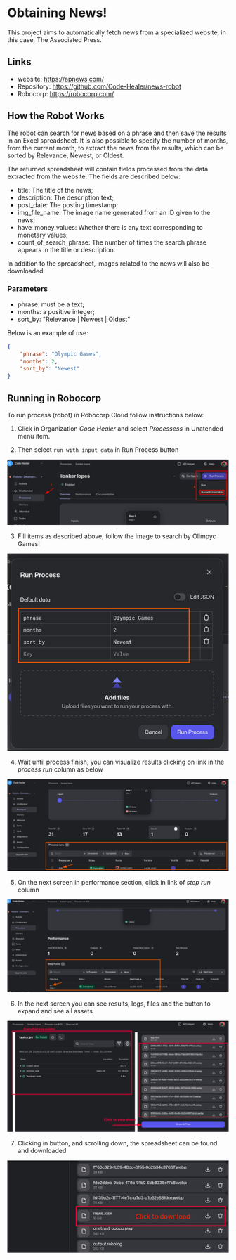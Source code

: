 # Obtaining News!

This project aims to automatically fetch news from a specialized website, in this case, The Associated Press.

## Links

- website: https://apnews.com/
- Repository: https://github.com/Code-Healer/news-robot
- Robocorp: https://robocorp.com/

## How the Robot Works

The robot can search for news based on a phrase and then save the results in an Excel spreadsheet. It is also possible to specify the number of months, from the current month, to extract the news from the results, which can be sorted by Relevance, Newest, or Oldest.

The returned spreadsheet will contain fields processed from the data extracted from the website. The fields are described below:

- title: The title of the news;
- description: The description text;
- post_date: The posting timestamp;
- img_file_name: The image name generated from an ID given to the news;
- have_money_values: Whether there is any text corresponding to monetary values;
- count_of_search_phrase: The number of times the search phrase appears in the title or description.

In addition to the spreadsheet, images related to the news will also be downloaded.

### Parameters

- phrase: must be a text;
- months: a positive integer;
- sort_by: "Relevance | Newest | Oldest"

Below is an example of use:

```json
{
    "phrase": "Olympic Games",
    "months": 2,
    "sort_by": "Newest"
}
```

## Running in Robocorp

To run process (robot) in Robocorp Cloud follow instructions below:

1. Click in Organization _Code Healer_ and select _Processess_ in Unatended menu
item.

2. Then select `run with input data` in Run Process button

![running with data](docs/robocorp_01.png)


3. Fill items as described above, follow the image to search by Olimpyc Games!

![fill data](docs/robocorp_02.png)

4. Wait until process finish, you can visualize results clicking on link in the _process run_ column as below

![process run link](docs/robocorp_03.png)

5. On the next screen in performance section, click in link of _step run_ column

![step run link](docs/robocorp_04.png)

6. In the next screen you can see results, logs, files and the button to expand and see all assets

![step run link](docs/robocorp_05.png)

7. Clicking in button, and scrolling down, the spreadsheet can be found and downloaded

![step run link](docs/robocorp_06.png)
